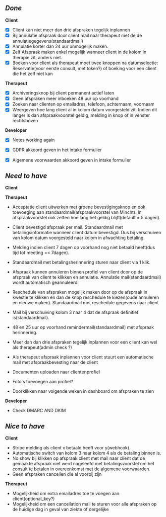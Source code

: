 
*Done*
----------------------------------------------------------------
**Client**
- [x] Client kan niet meer dan drie afspraken tegelijk inplannen
- [x] Bij annulatie afspraak door client mail naar therapeut met de de annulatiegegevens(standaardmail)
- [x] Annulatie korter dan 24 uur onmogelijk maken.
- [x] Zelf Afspraak maken enkel mogelijk wanneer client in de kolom in therapie zit, anders niet.
- [x] Boeken voor client als therapeut moet twee knoppen na datumselectie: Reservatie(voor eerste consult, met token?) of boeking voor een client die het zelf niet kan

**Therapeut**
- [x] Archiveringsknop bij client permanent actief laten
- [x] Geen afspraken meer inboeken 48 uur op voorhand
- [x] Zoeken naar clienten op emailadres, telefoon, achternaam, voornaam
- [x] Weergeven hoe lang client al in kolom datum voorgesteld zit. Indien dit langer is dan afspraakvoorstel geldig, melding in knop of in venster rechtsboven

**Developer**
- [x] Notes working again
- [x] GDPR akkoord geven in het intake formulier
- [x] Algemene voorwaarden akkoord geven in intake formulier




*Need to have*
----------------------------------------------------------------
**Client**


**Therapeut**
- Acceptatie client uitwerken met groene bevestigingsknop en ook toevoeging aan standaardmail(afspraakvoorstel van Mincht). In afspraakvoorstel ook zetten hoe lang het geldig blijft(default = 5 dagen).

- Client bevestigd afspraak per mail. Standaardmail met betalingsinformatie wanneer client datum bevestigd. Dus bij verschuiven van kolom datum voorgesteld naar kolom in afwachting betaling.
- Melding indien client 7 dagen op voorhand nog niet betaald heeft(dus tijd tot meeting  =< 7dagen).
- Standaardmail met betalingsherinnering sturen naar client via 1 klik.

- Afspraak kunnen annuleren binnen profiel van client door op de afspraak van client te klikken en annulatie. Annulatie mail(standaardmail) wordt automatisch geannuleerd.
- Reschedule van afspraken mogelijk maken door op de afspraak in kwestie te klikken en dan de knop reschedule te kiezen(oude annuleren en nieuwe maken). Standaardmail met reschedule gegevens naar client

- Mail bij verschuiving kolom 3 naar 4 dat de afspraak definitief is(standaardmail).

- 48 en 25 uur op voorhand remindermail(standaardmail) met afspraak herinnering.

- Meer dan dan drie afspraken tegelijk inplannen voor een client kan wel als therapeut(admin check ?)

- Als therapeut afspraak inplannen voor client stuurt een automatische mail met afspraakbevesting naar de client

- Documenten uploaden naar clientenprofiel
- Foto's toevoegen aan profiel?

- Doorklikken naar volgende weken in dashboard om afspraken te zien

**Developer**
- Check DMARC AND DKIM

*Nice to have*
----------------------------------------------------------------
**Client**
- Stripe melding als client x betaald heeft voor y(webhook).
- Automatische switch van kolom 3 naar kolom 4 als de betaling binnen is.
- No show bij klikken op afspraak client met mail naar client dat de gemaakte afspraak niet werd nageleefd met betalingsvoorstel om het consult te betalen in overeenkomst met de algemene voorwaarden.
- Geen afspraken cancellen die al voorbij zijn

**Therapeut**
- Mogelijkheid om extra emailadres toe te voegen aan client(optional_key?)
- Mogelijkheid om een cancellation mail te sturen voor alle afspraken op de huidige dag in geval van ziekte of dergelijke




